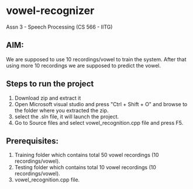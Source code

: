 # vowel-recognizer
Assn 3 - Speech Processing (CS 566 - IITG) 

## AIM: 
We are supposed to use 10 recordings/vowel to train the system. After that using more 10 recordings we are supposed to predict the vowel.

## Steps to run the project
1. Download zip and extract it
2. Open Microsoft visual studio and press "Ctrl + Shift + O" and browse to the folder where you extracted the zip.
3. select the .sln file, it will launch the project.
4. Go to Source files and select vowel_recognition.cpp file and press F5. 

## Prerequisites:
1. Training folder which contains total 50 vowel recordings (10 recordings/vowel).
2. Testing folder which contains total 10 vowel recordings (10 recordings/vowel). 
3. vowel_recognition.cpp file.
